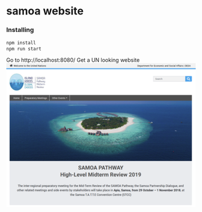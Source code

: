 # samoa website
### Installing

```
npm install
npm run start
```
Go to http://localhost:8080/
Get a UN looking website
![Website screenshot](https://raw.githubusercontent.com/elneto/samoa/master/sdgsummit.png)
